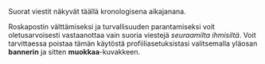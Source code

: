 Suorat viestit näkyvät täällä kronologisena aikajanana.

Roskapostin välttämiseksi ja turvallisuuden parantamiseksi voit oletusarvoisesti vastaanottaa vain suoria viestejä *seuraamilta ihmisiltä*. Voit tarvittaessa poistaa tämän käytöstä profiiliasetuksistasi valitsemalla yläosan **bannerin** ja sitten **muokkaa**-kuvakkeen.
